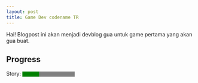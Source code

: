 ```yaml
---
layout: post
title: Game Dev codename TR
---
```


Hai! Blogpost ini akan menjadi devblog gua untuk game pertama yang akan gua buat. 

## Progress 
<label for="file">Story:</label> <progress id="file" value="32" max="100" style="background-color: #eee; border-radius: 2px;"> 32% </progress>


